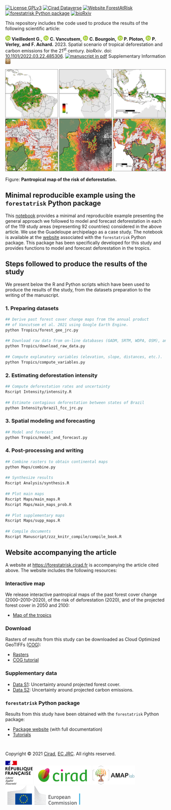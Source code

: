
[![License
GPLv3](https://img.shields.io/badge/licence-GPLv3-8f10cb.svg)](https://www.gnu.org/licenses/gpl-3.0.html)
[![Cirad
Dataverse](https://img.shields.io/badge/DOI-10.18167/DVN1/7N2BTU-green)](https://doi.org/10.18167/DVN1/7N2BTU)
[![Website
ForestAtRisk](https://img.shields.io/badge/web-ForestAtRisk-blue)](https://forestatrisk.cirad.fr)
[![forestatrisk Python
package](https://img.shields.io/badge/python-forestatrisk-306998?logo=python&logoColor=ffd43b&color=306998)](https://ecology.ghislainv.fr/forestatrisk)
[![bioRxiv](http://img.shields.io/badge/bioRxiv-10.1101/2022.03.22.485306-B31B1B.svg)](https://doi.org/10.1101/2022.03.22.485306)

This repository includes the code used to produce the results of the
following scientific article:

<a href="https://orcid.org/0000-0002-1685-4997"><img alt="ORCID logo" src="Website/images/Logo_ORCID.png" width="16" height="16" /></a>
**Vieilledent G.,**
<a href="https://orcid.org/0000-0003-3851-8588"><img alt="ORCID logo" src="Website/images/Logo_ORCID.png" width="16" height="16" /></a>
**C. Vancutsem,**
<a href="https://orcid.org/0000-0003-4923-3035"><img alt="ORCID logo" src="Website/images/Logo_ORCID.png" width="16" height="16" /></a>
**C. Bourgoin,**
<a href="https://orcid.org/0000-0002-8800-3593"><img alt="ORCID logo" src="Website/images/Logo_ORCID.png" width="16" height="16" /></a>
**P. Ploton,**
<a href="https://orcid.org/0000-0002-5686-2764"><img alt="ORCID logo" src="Website/images/Logo_ORCID.png" width="16" height="16" /></a>
**P. Verley,** **and** **F. Achard.** 2023. Spatial scenario of tropical
deforestation and carbon emissions for the 21<sup>st</sup> century.
*bioRxiv*. doi:
[10.1101/2022.03.22.485306](https://doi.org/10.1101/2022.03.22.485306).
[![manuscript in
pdf](Website/images/logo-pdf.png "manuscript in pdf")](https://www.biorxiv.org/content/10.1101/2022.03.22.485306v2.full.pdf)
Supplementary Information
[![SI](Website/images/logo-zip.png "supplementary information")](https://www.biorxiv.org/content/biorxiv/early/2022/03/25/2022.03.22.485306/DC1/embed/media-1.pdf)

<img alt="ORCID logo" src="Manuscript/Org-mode/figures/prob_zoom.png" />

Figure: **Pantropical map of the risk of deforestation.**

## Minimal reproducible example using the `forestatrisk` Python package

This
[notebook](https://ecology.ghislainv.fr/forestatrisk/notebooks/far_tropics.html)
provides a minimal and reproducible example presenting the general
approach we followed to model and forecast deforestation in each of the
119 study areas (representing 92 countries) considered in the above
article. We use the Guadeloupe archipelago as a case study. The notebook
is available at the [website](https://ecology.ghislainv.fr/forestatrisk)
associated with the `forestatrisk` Python package. This package has been
specifically developed for this study and provides functions to model
and forecast deforestation in the tropics.

## Steps followed to produce the results of the study

We present below the R and Python scripts which have been used to
produce the results of the study, from the datasets preparation to the
writing of the manuscript.

### 1. Preparing datasets

``` bash
## Derive past forest cover change maps from the annual product 
## of Vancutsem et al. 2021 using Google Earth Engine.
python Tropics/forest_gee_jrc.py

## Download raw data from on-line databases (GADM, SRTM, WDPA, OSM), and Google Drive.
python Tropics/download_raw_data.py

## Compute explanatory variables (elevation, slope, distances, etc.).
python Tropics/compute_variables.py
```

### 2. Estimating deforestation intensity

``` bash
## Compute deforestation rates and uncertainty
Rscript Intensity/intensity.R

## Estimate contagious deforestation between states of Brazil
python Intensity/brazil_fcc_jrc.py
```

### 3. Spatial modeling and forecasting

``` bash
## Model and forecast
python Tropics/model_and_forecast.py
```

### 4. Post-processing and writing

``` bash
## Combine rasters to obtain continental maps
python Maps/combine.py

## Synthesize results
Rscript Analysis/synthesis.R

## Plot main maps
Rscript Maps/main_maps.R
Rscript Maps/main_maps_prob.R

## Plot supplementary maps
Rscript Maps/supp_maps.R

## Compile documents
Rscript Manuscript/zzz_knitr_compile/compile_book.R
```

## Website accompanying the article

A website at <https://forestatrisk.cirad.fr> is accompanying the article
cited above. The website includes the following resources:

### Interactive map

We release interactive pantropical maps of the past forest cover change
(2000–2010–2020), of the risk of deforestation (2020), and of the
projected forest cover in 2050 and 2100:

- [Map of the tropics](https://forestatrisk.cirad.fr/maps.html)

### Download

Rasters of results from this study can be downloaded as Cloud Optimized
GeoTIFFs ([COG](https://www.cogeo.org/)):

- [Rasters](https://forestatrisk.cirad.fr/rasters.html)
- [COG tutorial](https://forestatrisk.cirad.fr/notebooks/cog.html)

### Supplementary data

- [Data S1](https://forestatrisk.cirad.fr/data-s.html): Uncertainty
  around projected forest cover.
- [Data S2](https://forestatrisk.cirad.fr/data-s.html): Uncertainty
  around projected carbon emissions.

### `forestatrisk` Python package

Results from this study have been obtained with the `forestatrisk`
Python package:

- [Package website](https://ecology.ghislainv.fr/forestatrisk/) (with
  full documentation)
- [Tutorials](https://ecology.ghislainv.fr/forestatrisk/articles.html)

<span style="display: block; height: 15px;"></span>
<p>
Copyright © 2021 <a href="https://www.cirad.fr/en/">Cirad</a>,
<a href="https://ec.europa.eu/jrc/en">EC JRC</a>. All rights reserved.
</p>

<a href="https://www.cirad.fr/en/"><img alt="RF" src="Website/images/Logo_RF.jpg" height="75"></a>
<a href="https://www.cirad.fr/en/"><img alt="Cirad" src="Website/images/Logo_Cirad.jpg" height="60"></a>
<a href="https://amap.cirad.fr"><img alt="AMAP" src="Website/images/Logo_AMAP.jpg" height="60"></a>
<a href="https://ec.europa.eu/jrc/en"><img alt="Cirad" src="Website/images/Logo_JRC.png" height="60"></a>

<!-- End of file -->
